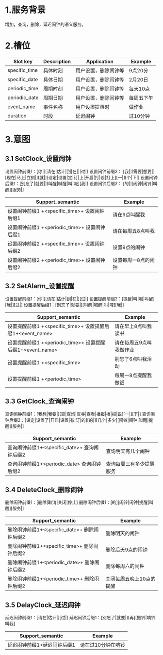 # 1.服务背景

增加，查询，删除，延迟闹钟的语义服务。

# 2.槽位

| Slot key | Description | Application | Example |
| --- | --- | --- | --- |
| specific\_time | 具体时刻 | 用户设置，删除闹钟等 | 9点20分 |
| specific\_date | 具体日期 | 用户设置，删除闹钟等 | 2月20日 |
| periodic\_time | 周期时刻 | 用户设置，删除闹钟等 | 每天10点 |
| periodic\_date | 周期日期 | 用户设置，删除闹钟等 | 每周五下午 |
| event\_name | 事件名称 | 用户设置提醒时 | 做作业 |
| duration | 时段 | 延迟闹钟 | 过10分钟 |

# 3.意图

## 3.1 SetClock\_设置闹钟

设置闹钟前缀1：\[你\|\]\[请在\|估计\|到\|在\|\]\[过\|\]
设置闹钟前缀2： \[我\|\]\[需要\|想要\|\]\[现在\|马上\|立刻\|\]\[就\|\]\[设定\|设置\|定\|订\|上\|开启\|打\|设\|打上\]\[一\|\]\[个\|下\|\]
设置闹钟后缀1：\[别忘了\|就要\|\]\[叫醒\|喊醒\|叫\|喊\]\[我\|\]
设置闹钟后缀2： \[的\|\]\[闹钟\|闹铃\|叫醒\]\[服务\|\]

| **Support\_semantic** | **Example** |
| --- | --- |
| 设置闹钟前缀1 +&lt;specific\_time&gt;+ 设置闹钟后缀1 | 请在9点叫醒我 |
| 设置闹钟前缀1 +&lt;periodic\_time&gt;+ 设置闹钟后缀1 | 请在每周五8点叫我 |
| 设置闹钟前缀2 +&lt;specific\_time&gt;+ 设置闹钟后缀2 | 设置9点的闹钟 |
| 设置闹钟前缀2 +&lt;periodic\_time&gt;+ 设置闹钟后缀2 | 设置每周一8点的闹钟 |

## 3.2 SetAlarm\_设置提醒

设置提醒前缀1：\[你\|\]\[请在\|估计\|到\|在\|\]\[过\|\]
设置提醒前缀2：\[提醒\|叫\|喊\|叫醒\]\[我\|\]\[过\|\]
设置提醒后缀1：\[别忘了\|就要\|\]\[叫醒\|喊醒\|叫\|喊\]\[我\|\]

| **Support\_semantic** | **Example** |
| --- | --- |
| 设置提醒前缀1 +&lt;specific\_time&gt;+ 设置提醒后缀1+&lt;event\_name&gt; | 请在早上8点叫我读书 |
| 设置提醒前缀1 +&lt;periodic\_time&gt;+ 设置提醒后缀1+&lt;event\_name&gt; | 请在每周五9点叫我做作业 |
| 设置提醒前缀1 +&lt;specific\_time&gt; | 别忘了6点叫我活动 |
| 设置提醒前缀1  +&lt;periodic\_time&gt; | 每周一8点提醒我做饭 |

## 3.3 GetClock\_查询闹钟

查询闹钟前缀1：\[我想\|我要\|\]\[查\|查询\|查寻\|查看\|播报\|播\|报\|说\]\[一\|\]\[下\|\]
查询闹钟后缀2：\[设定\|设置了\|开启\|设置\|有\|订\|的\]\[的\|\]\[几个\|多少\]\[闹铃\|闹钟\|叫醒\|提醒\]\[服务\|\]

| **Support\_semantic** | **Example** |
| --- | --- |
| 查询闹钟前缀1+&lt;specific\_date&gt;+ 查询闹钟后缀2 | 查询明天有几个闹钟 |
| 查询闹钟前缀1+&lt;periodic\_date&gt; 查询闹钟后缀2 | 查询每周三有多少提醒服务 |

## 3.4 DeleteClock\_删除闹钟

删除闹钟前缀1：\[删除\|取消\|关闭\|停止\]
删除闹钟后缀1：\[的\]\[闹铃\|闹钟\|提醒\|叫醒\]\[服务\|\]

| **Support\_semantic** | **Example** |
| --- | --- |
| 删除闹钟前缀1+&lt;specific\_date&gt;+ 删除闹钟后缀2 | 删除明天的闹钟 |
| 删除闹钟前缀1+&lt;specific\_time&gt;+ 删除闹钟后缀2 | 删除后天9点的闹钟 |
| 删除闹钟前缀1+&lt;periodic\_date&gt;+ 删除闹钟后缀2 | 删除每周六的闹钟 |
| 删除闹钟前缀1+&lt;periodic\_time&gt;+ 删除闹钟后缀2 | 关闭每周五晚上10点的提醒 |

## 3.5 DelayClock\_延迟闹钟

延迟闹钟前缀1：\[请在\|估计\|\]\[过\|\]
延迟闹钟后缀1：\[别忘了\|就要\|\]\[再\]\[振铃\|响铃\|叫我\]

| **Support\_semantic** | **Example** |
| --- | --- |
| 延迟闹钟前缀1+延迟闹钟后缀1 | 请在过10分钟在响铃 |

